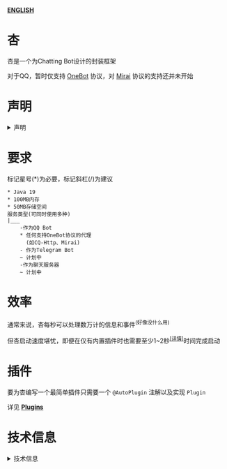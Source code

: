 **[ENGLISH](README_EN_US.md)**

# 杏

杏是一个为Chatting Bot设计的封装框架

对于QQ，暂时仅支持 [OneBot](https://github.com/botuniverse/onebot) 协议，对 [Mirai](https://github.com/mamoe/mirai) 协议的支持还并未开始

# 声明

<details>
<summary>声明</summary>

## 承诺
完全开源、无偿开发、长期支持、不删仓库、零隐私收集，零植入程序
## 分发和使用
修改后分发需声明原仓库，完全开源，禁止收费，可以自行署名，可以自由分发

提供内容符合当地法律法规、符合意愿、禁止收费，可以自由使用
## 所有权
杏属于公共项目，并不属于任何人，且任何贡献者均享有杏的著作权

\
任何人也都可以试着修改或增删代码到杏的仓库，请见：[工作流程](doc/zh_cn/develop/working_stream/README.md)

\
目前 ``` 草 ``` 和 ``` 草二号机 ``` 为项目负责人及主要贡献者
</details>

# 要求

标记星号(*)为必要，标记斜杠(/)为建议

~~~
* Java 19
* 100MB内存
* 50MB存储空间
服务类型(可同时使用多种)
|___
    -作为QQ Bot
    * 任何支持OneBot协议的代理
      (如CQ-Http、Mirai)
    - 作为Telegram Bot
    ~ 计划中
    -作为聊天服务器
    ~ 计划中

~~~

# 效率

通常来说，杏每秒可以处理数万计的信息和事件<sup>(好像没什么用)</sup>

但杏启动速度堪忧，即便在仅有内置插件时也需要至少1~2秒<sup>[[详情]](doc/zh_cn/performance/bootstrap/bootstrap_time.md)</sup>时间完成启动

# 插件

要为杏编写一个最简单插件只需要一个 ``` @AutoPlugin ``` 注解以及实现 ``` Plugin ```

详见 **[Plugins](doc/zh_cn/develop/plugin/README.md)**

# 技术信息

<details>
<summary>技术信息</summary>

## 协议

杏使用WebSocket协议

在使用内网穿透方式从外部接受信息时，需要将端口开启为TCP类型

## 信息格式

杏使用 JSON 格式交换数据

## 内置插件

杏的几乎任何自带功能，包括存储信息、信息导出等，均是由"内置插件"的处理器(Handler)实现的

由内置的插件 ``` 生草机核心(LawnCore) ``` 提供这些功能

若杏自带的一些功能是多余、不需要的，那么应该找到其对应的处理器进行删除，而非直接删除此插件

直接删除此插件可能导致信息数据库找不到某些历史信息，或是一些其他奇奇怪怪的问题

\
杏使用 ``` 生草机巴士(LawnBus) ``` 提供快速的事件处理器编写<sup>[[详情]](/doc/zh_cn/develop/event/README.md#匿名处理器)</sup>

删除此插件可能导致其他插件无法被成功注册

## 热更新

杏暂时不支持热更新插件，未来会对此功能进行支持

## 兼容性

~~~
此部分尚不完善，处于极前期概念设计阶段
~~~

杏使用"PacketFactor"提供数据包的创建和处理

理论上来说任何使用WebSocket协议、JSON传输格式的连接，杏都可以为其提供信息处理

但是需要为这些数据包单独设计反序列化Factor并将其注册

</details>